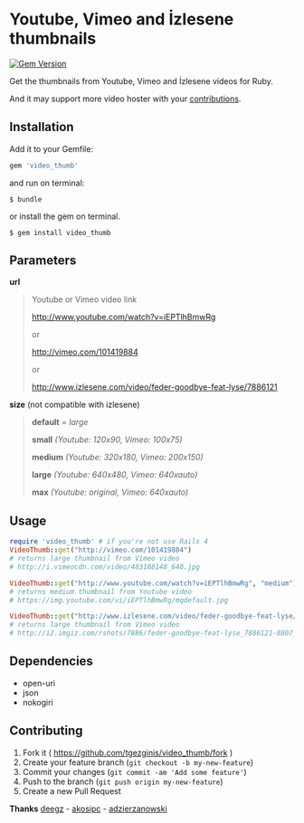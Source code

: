 # Youtube, Vimeo and İzlesene thumbnails
[![Gem Version](https://badge.fury.io/rb/video_thumb.svg)](http://badge.fury.io/rb/video_thumb)

Get the thumbnails from Youtube, Vimeo and İzlesene videos for Ruby.

And it may support more video hoster with your [contributions](#contributing).

## Installation

Add it to your Gemfile:

```ruby
gem 'video_thumb'
```

and run on terminal:

    $ bundle

or install the gem on terminal.

    $ gem install video_thumb

## Parameters

**url**

> Youtube or Vimeo video link
>
> http://www.youtube.com/watch?v=iEPTlhBmwRg
>
> or
>
> http://vimeo.com/101419884
>
> or
>
> http://www.izlesene.com/video/feder-goodbye-feat-lyse/7886121

**size** (not compatible with izlesene)
> **default**  *= large*
>
> **small**  *(Youtube: 120x90, Vimeo: 100x75)*
>
> **medium**  *(Youtube: 320x180, Vimeo: 200x150)*
>
> **large**  *(Youtube: 640x480, Vimeo: 640xauto)*
>
> **max**  *(Youtube: original, Vimeo: 640xauto)*



## Usage

```ruby
require 'video_thumb' # if you're not use Rails 4
VideoThumb::get("http://vimeo.com/101419884")
# returns large thumbnail from Vimeo video
# http://i.vimeocdn.com/video/483188148_640.jpg

VideoThumb::get("http://www.youtube.com/watch?v=iEPTlhBmwRg", "medium")
# returns medium thumbnail from Youtube video
# https://img.youtube.com/vi/iEPTlhBmwRg/mqdefault.jpg

VideoThumb::get("http://www.izlesene.com/video/feder-goodbye-feat-lyse/7886121")
# returns large thumbnail from Vimeo video
# http://i2.imgiz.com/rshots/7886/feder-goodbye-feat-lyse_7886121-8807_1200x630.jpg
```

## Dependencies
 - open-uri
 - json
 - nokogiri


<a name="contributing"></a>
## Contributing
1. Fork it ( https://github.com/tgezginis/video_thumb/fork )
2. Create your feature branch (`git checkout -b my-new-feature`)
3. Commit your changes (`git commit -am 'Add some feature'`)
4. Push to the branch (`git push origin my-new-feature`)
5. Create a new Pull Request

**Thanks**
[deegz](https://github.com/deegz) - [akosipc](https://github.com/akosipc) - [adzierzanowski](https://github.com/adzierzanowski)
